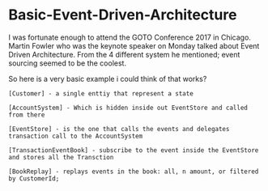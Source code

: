 # Basic-Event-Driven-Architecture
I was fortunate enough to attend the GOTO Conference 2017 in Chicago. 
Martin Fowler who was the keynote speaker on Monday talked about Event Driven Architecture.
From the 4 different system he mentioned; event sourcing seemed to be the coolest.

So here is a very basic example i could think of that works?

`[Customer] - a single enttiy that represent a state`

`[AccountSystem] - Which is hidden inside out EventStore and called from there`
 
`[EventStore] - is the one that calls the events and delegates transaction call to the AccountSystem`

`[TransactionEventBook] - subscribe to the event inside the EventStore and stores all the Transction`

`[BookReplay] - replays events in the book: all, n amount, or filtered by CustomerId;`



